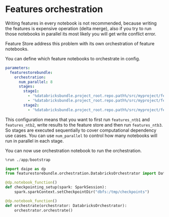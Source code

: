# Features orchestration

Writing features in every notebook is not recommended, because writing the features
is expensive operation (delta merge), also if you try to run those notebooks in
parallel its most likely you will get write conflict error.

Feature Store address this problem with its own orchestration of feature
notebooks.

You can define which feature notebooks to orchestrate in config.

```yaml
parameters:
  featurestorebundle:
    orchestration:
      num_parallel: 8
      stages:
        stage1:
          - '%databricksbundle.project_root.repo.path%/src/myproject/feature_store/features_ntb1'
          - '%databricksbundle.project_root.repo.path%/src/myproject/feature_store/features_ntb2'
        stage2:
          - '%databricksbundle.project_root.repo.path%/src/myproject/feature_store/features_ntb3'
```

This configuration means that you want to first run `features_ntb1` and
`features_ntb2`, write results to the feature store and then run
`features_ntb3`. So stages are executed sequentially to cover computational
dependency use cases. You can use `num_parallel` to control how many notebooks
will run in parallel in each stage.

You can now use orchestration notebook to run the orchestration.

```python
%run ./app/bootstrap
```

```python
import daipe as dp
from featurestorebundle.orchestration.DatabricksOrchestrator import DatabricksOrchestrator
```

```python
@dp.notebook_function()
def checkpointing_setup(spark: SparkSession):
    spark.sparkContext.setCheckpointDir("dbfs:/tmp/checkpoints")
```

```python
@dp.notebook_function()
def orchestrate(orchestrator: DatabricksOrchestrator):
    orchestrator.orchestrate()
```
